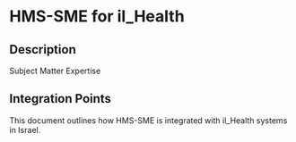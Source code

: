 # HMS-SME for il_Health

## Description

Subject Matter Expertise

## Integration Points

This document outlines how HMS-SME is integrated with il_Health systems in Israel.
